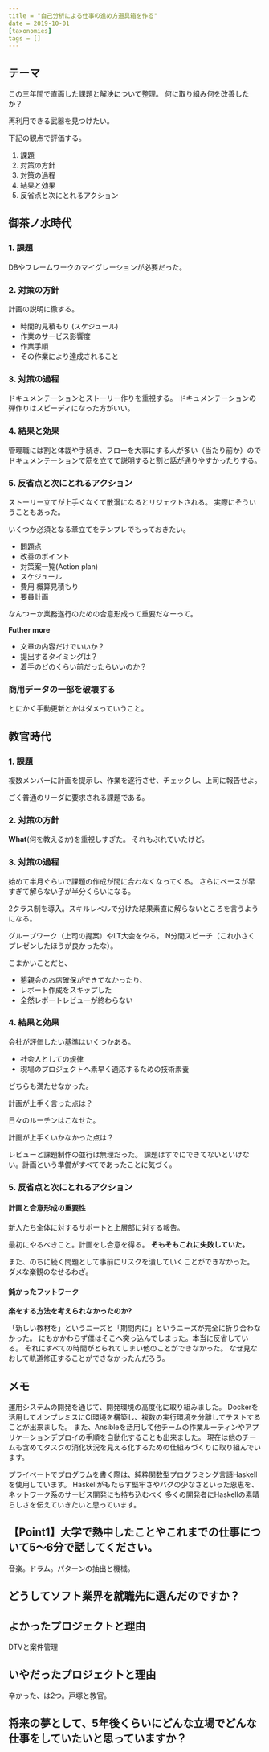 ```yaml
---
title = "自己分析による仕事の進め方道具箱を作る"
date = 2019-10-01
[taxonomies]
tags = []
---
```


## テーマ

この三年間で直面した課題と解決について整理。
何に取り組み何を改善したか？

再利用できる武器を見つけたい。

下記の観点で評価する。

1. 課題
2. 対策の方針
3. 対策の過程
4. 結果と効果
5. 反省点と次にとれるアクション

## 御茶ノ水時代

### 1. 課題

DBやフレームワークのマイグレーションが必要だった。

### 2. 対策の方針

計画の説明に徹する。

- 時間的見積もり (スケジュール)
- 作業のサービス影響度
- 作業手順
- その作業により達成されること

### 3. 対策の過程

ドキュメンテーションとストーリー作りを重視する。
ドキュメンテーションの弾作りはスピーディになった方がいい。

### 4. 結果と効果

管理職には割と体裁や手続き、フローを大事にする人が多い（当たり前か）ので
ドキュメンテーションで筋を立てて説明すると割と話が通りやすかったりする。

### 5. 反省点と次にとれるアクション

ストーリー立てが上手くなくて散漫になるとリジェクトされる。
実際にそういうこともあった。

いくつか必須となる章立てをテンプレでもっておきたい。

- 問題点
- 改善のポイント
- 対策案一覧(Action plan)
- スケジュール
- 費用 概算見積もり
- 要員計画

なんつーか業務遂行のための合意形成って重要だなーって。

**Futher more**

- 文章の内容だけでいいか？
- 提出するタイミングは？
- 着手のどのくらい前だったらいいのか？

### 商用データの一部を破壊する

とにかく手動更新とかはダメっていうこと。

## 教官時代

### 1. 課題

複数メンバーに計画を提示し、作業を遂行させ、チェックし、上司に報告せよ。

ごく普通のリーダに要求される課題である。

### 2. 対策の方針

**What**(何を教えるか)を重視しすぎた。
それもぶれていたけど。

### 3. 対策の過程

始めて半月ぐらいで課題の作成が間に合わなくなってくる。
さらにペースが早すぎて解らない子が半分くらいになる。

2クラス制を導入。スキルレベルで分けた結果素直に解らないところを言うようになる。

グループワーク（上司の提案）やLT大会をやる。
N分間スピーチ（これ小さくプレゼンしたほうが良かったな）。

こまかいことだと、

- 懇親会のお店確保ができてなかったり、
- レポート作成をスキップした
- 全然レポートレビューが終わらない

### 4. 結果と効果

会社が評価したい基準はいくつかある。

- 社会人としての規律
- 現場のプロジェクトへ素早く適応するための技術素養

どちらも満たせなかった。

計画が上手く言った点は？

日々のルーチンはこなせた。

計画が上手くいかなかった点は？

レビューと課題制作の並行は無理だった。
課題はすでにできてないといけない。計画という準備がすべてであったことに気づく。

### 5. 反省点と次にとれるアクション

#### 計画と合意形成の重要性

新人たち全体に対するサポートと上層部に対する報告。

最初にやるべきこと。計画をし合意を得る。
**そもそもこれに失敗していた。**

また、のちに続く問題として事前にリスクを潰していくことができなかった。
ダメな楽観のなせるわざ。

#### 鈍かったフットワーク

**楽をする方法を考えられなかったのか?**

「新しい教材を」というニーズと「期間内に」というニーズが完全に折り合わなかった。
にもかかわらず僕はそこへ突っ込んでしまった。本当に反省している。
それにすべての時間がとられてしまい他のことができなかった。
なぜ見なおして軌道修正することができなかったんだろう。

## メモ

運用システムの開発を通じて、開発環境の高度化に取り組みました。
Dockerを活用してオンプレミスにCI環境を構築し、複数の実行環境を分離してテストすることが出来ました。
また、Ansibleを活用して他チームの作業ルーティンやアプリケーションデプロイの手順を自動化することも出来ました。
現在は他のチームも含めてタスクの消化状況を見える化するための仕組みづくりに取り組んでいます。

プライベートでプログラムを書く際は、純粋関数型プログラミング言語Haskellを使用しています。
Haskellがもたらす堅牢さやバグの少なさといった恩恵を、ネットワーク系のサービス開発にも持ち込むべく
多くの開発者にHaskellの素晴らしさを伝えていきたいと思っています。


## 【Point1】大学で熱中したことやこれまでの仕事について5～6分で話してください。 
音楽。ドラム。パターンの抽出と機械。

## どうしてソフト業界を就職先に選んだのですか？ 

## よかったプロジェクトと理由

DTVと案件管理

## いやだったプロジェクトと理由

辛かった、は2つ。戸塚と教官。

## 将来の夢として、5年後くらいにどんな立場でどんな仕事をしていたいと思っていますか？
